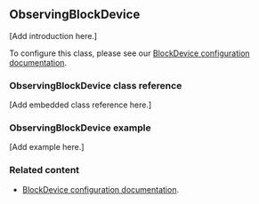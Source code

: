 ## ObservingBlockDevice

[Add introduction here.]

To configure this class, please see our [BlockDevice configuration documentation](../reference/storage.html#blockdevice-default-configuration).

### ObservingBlockDevice class reference

[Add embedded class reference here.]

### ObservingBlockDevice example

[Add example here.]

### Related content

- [BlockDevice configuration documentation](../reference/storage.html#blockdevice-default-configuration).
